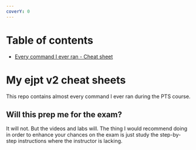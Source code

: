 ```yaml
---
coverY: 0
---
```


# Table of contents

* [Every command I ever ran - Cheat sheet](The-everything-cheat-sheet.md)


# My ejpt v2 cheat sheets
This repo contains almost every command I ever ran during the PTS course.

## Will this prep me for the exam?
It will not. But the videos and labs will. The thing I would recommend doing in order to enhance your chances on the exam is just study the step-by-step instructions where the instructor is lacking.